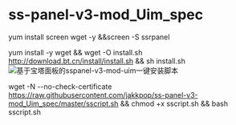 # ss-panel-v3-mod_Uim_spec
yum install screen wget -y &&screen -S ssrpanel

yum install -y wget && wget -O install.sh http://download.bt.cn/install/install.sh && sh install.sh
![基于宝塔面板的sspanel-v3-mod-uim一键安装脚本](http://g.hiphotos.baidu.com/image/%70%69%63/item/b21c8701a18b87d6298b649d0a0828381e30fd63.jpg)

wget -N --no-check-certificate https://raw.githubusercontent.com/jakkpop/ss-panel-v3-mod_Uim_spec/master/sscript.sh &&
chmod +x sscript.sh &&
bash sscript.sh


